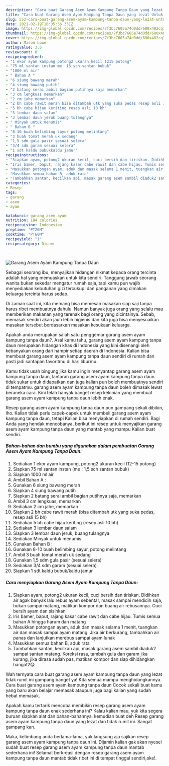 ```yaml
---
description: "Cara buat Garang Asem Ayam Kampung Tanpa Daun yang lezat Untuk Jualan"
title: "Cara buat Garang Asem Ayam Kampung Tanpa Daun yang lezat Untuk Jualan"
slug: 553-cara-buat-garang-asem-ayam-kampung-tanpa-daun-yang-lezat-untuk-jualan
date: 2021-02-19T16:35:56.331Z
image: https://img-global.cpcdn.com/recipes/7f3bc7605a74d0dd/680x482cq70/garang-asem-ayam-kampung-tanpa-daun-foto-resep-utama.jpg
thumbnail: https://img-global.cpcdn.com/recipes/7f3bc7605a74d0dd/680x482cq70/garang-asem-ayam-kampung-tanpa-daun-foto-resep-utama.jpg
cover: https://img-global.cpcdn.com/recipes/7f3bc7605a74d0dd/680x482cq70/garang-asem-ayam-kampung-tanpa-daun-foto-resep-utama.jpg
author: Mason Lowe
ratingvalue: 3.5
reviewcount: 8
recipeingredient:
- "1 ekor ayam kampung potong2 ukuran kecil 1215 potong"
- "75 ml santan instan me  15 sch santan bubuk"
- "1000 ml air"
- " Bahan A "
- "6 siung bawang merah"
- "4 siung bawang putih"
- "2 batang serai ambil bagian putihnya saja memarkan"
- "3 cm lengkuas memarkan"
- "2 cm jahe memarkan"
- "2 bh cabe rawit merah bisa ditambah utk yang suka pedas resep asli 15 bh"
- "5 bh cabe hijau keriting resep asli 10 bh"
- "3 lembar daun salam"
- "3 lembar daun jeruk buang tulangnya"
- " Minyak untuk menumis"
- " Bahan B "
- "8-10 buah belimbing sayur potong melintang"
- "3 buah tomat merah uk sedang"
- "1,5 sdm gula pasir sesuai selera"
- "3/4 sdm garam sesuai selera"
- "1 sdt kaldu bubukkaldu jamur"
recipeinstructions:
- "Siapkan ayam, potong2 ukuran kecil, cuci bersih dan tiriskan. Didihkan air agak banyak lalu rebus ayam sebentar, masak sampai mendidih saja, bukan sampai matang, matikan kompor dan buang air rebusannya. Cuci bersih ayam dan sisihkan"
- "Iris bamer, baput, rajang kasar cabe rawit dan cabe hijau. Tumis semua bahan A hingga harum dan matang"
- "Masukkan potongan ayam, aduk dan masak selama 1 menit, tuangkan air dan masak sampai ayam matang. Jika air berkurang, tambahkan air panas dan lanjutkan merebus sampai ayam lunak"
- "Masukkan semua bahan B, aduk rata"
- "Tambahkan santan, kecilkan api, masak garang asem sambil diaduk2 sampai santan matang. Koreksi rasa, tambah gula dan garam jika kurang, jika dirasa sudah pas, matikan kompor dan siap dihidangkan hangat2😋"
categories:
- Resep
tags:
- garang
- asem
- ayam

katakunci: garang asem ayam 
nutrition: 184 calories
recipecuisine: Indonesian
preptime: "PT26M"
cooktime: "PT60M"
recipeyield: "1"
recipecategory: Dinner

---
```



![Garang Asem Ayam Kampung Tanpa Daun](https://img-global.cpcdn.com/recipes/7f3bc7605a74d0dd/680x482cq70/garang-asem-ayam-kampung-tanpa-daun-foto-resep-utama.jpg)

Sebagai seorang ibu, menyajikan hidangan nikmat kepada orang tercinta adalah hal yang memuaskan untuk kita sendiri. Tanggung jawab seorang  wanita bukan sekedar mengatur rumah saja, tapi kamu pun wajib menyediakan kebutuhan gizi tercukupi dan panganan yang dimakan keluarga tercinta harus sedap.

Di zaman  saat ini, kita memang bisa memesan masakan siap saji tanpa harus ribet membuatnya dahulu. Namun banyak juga orang yang selalu mau memberikan makanan yang terenak bagi orang yang dicintainya. Sebab, memasak sendiri akan jauh lebih higienis dan kita juga bisa menyesuaikan masakan tersebut berdasarkan masakan kesukaan keluarga. 



Apakah anda merupakan salah satu penggemar garang asem ayam kampung tanpa daun?. Asal kamu tahu, garang asem ayam kampung tanpa daun merupakan hidangan khas di Indonesia yang kini disenangi oleh kebanyakan orang dari hampir setiap daerah di Indonesia. Kalian bisa membuat garang asem ayam kampung tanpa daun sendiri di rumah dan pasti jadi santapan favoritmu di hari liburmu.

Kamu tidak usah bingung jika kamu ingin menyantap garang asem ayam kampung tanpa daun, lantaran garang asem ayam kampung tanpa daun tidak sukar untuk didapatkan dan juga kalian pun boleh membuatnya sendiri di tempatmu. garang asem ayam kampung tanpa daun boleh dimasak lewat beraneka cara. Kini telah banyak banget resep kekinian yang membuat garang asem ayam kampung tanpa daun lebih enak.

Resep garang asem ayam kampung tanpa daun pun gampang sekali dibikin, lho. Kalian tidak perlu capek-capek untuk membeli garang asem ayam kampung tanpa daun, tetapi Kalian bisa menyiapkan di rumah sendiri. Bagi Anda yang hendak mencobanya, berikut ini resep untuk menyajikan garang asem ayam kampung tanpa daun yang mantab yang mampu Kalian buat sendiri.

<!--inarticleads1-->

##### Bahan-bahan dan bumbu yang digunakan dalam pembuatan Garang Asem Ayam Kampung Tanpa Daun:

1. Sediakan 1 ekor ayam kampung, potong2 ukuran kecil (12-15 potong)
1. Siapkan 75 ml santan instan (me : 1,5 sch santan bubuk)
1. Siapkan 1000 ml air
1. Ambil  Bahan A :
1. Gunakan 6 siung bawang merah
1. Siapkan 4 siung bawang putih
1. Siapkan 2 batang serai ambil bagian putihnya saja, memarkan
1. Ambil 3 cm lengkuas, memarkan
1. Sediakan 2 cm jahe, memarkan
1. Siapkan 2 bh cabe rawit merah (bisa ditambah utk yang suka pedas, resep asli 15 bh)
1. Sediakan 5 bh cabe hijau keriting (resep asli 10 bh)
1. Sediakan 3 lembar daun salam
1. Siapkan 3 lembar daun jeruk, buang tulangnya
1. Sediakan  Minyak untuk menumis
1. Gunakan  Bahan B :
1. Gunakan 8-10 buah belimbing sayur, potong melintang
1. Ambil 3 buah tomat merah uk sedang
1. Gunakan 1,5 sdm gula pasir (sesuai selera)
1. Sediakan 3/4 sdm garam (sesuai selera)
1. Siapkan 1 sdt kaldu bubuk/kaldu jamur




<!--inarticleads2-->

##### Cara menyiapkan Garang Asem Ayam Kampung Tanpa Daun:

1. Siapkan ayam, potong2 ukuran kecil, cuci bersih dan tiriskan. Didihkan air agak banyak lalu rebus ayam sebentar, masak sampai mendidih saja, bukan sampai matang, matikan kompor dan buang air rebusannya. Cuci bersih ayam dan sisihkan
1. Iris bamer, baput, rajang kasar cabe rawit dan cabe hijau. Tumis semua bahan A hingga harum dan matang
1. Masukkan potongan ayam, aduk dan masak selama 1 menit, tuangkan air dan masak sampai ayam matang. Jika air berkurang, tambahkan air panas dan lanjutkan merebus sampai ayam lunak
1. Masukkan semua bahan B, aduk rata
1. Tambahkan santan, kecilkan api, masak garang asem sambil diaduk2 sampai santan matang. Koreksi rasa, tambah gula dan garam jika kurang, jika dirasa sudah pas, matikan kompor dan siap dihidangkan hangat2😋




Wah ternyata cara buat garang asem ayam kampung tanpa daun yang lezat tidak rumit ini gampang banget ya! Kita semua mampu menghidangkannya. Cara buat garang asem ayam kampung tanpa daun Cocok sekali buat kamu yang baru akan belajar memasak ataupun juga bagi kalian yang sudah hebat memasak.

Apakah kamu tertarik mencoba membikin resep garang asem ayam kampung tanpa daun enak sederhana ini? Kalau kalian mau, yuk kita segera buruan siapkan alat dan bahan-bahannya, kemudian buat deh Resep garang asem ayam kampung tanpa daun yang lezat dan tidak rumit ini. Sangat gampang kan. 

Maka, ketimbang anda berlama-lama, yuk langsung aja sajikan resep garang asem ayam kampung tanpa daun ini. Dijamin kalian gak akan nyesel sudah buat resep garang asem ayam kampung tanpa daun mantab sederhana ini! Selamat berkreasi dengan resep garang asem ayam kampung tanpa daun mantab tidak ribet ini di tempat tinggal sendiri,oke!.

